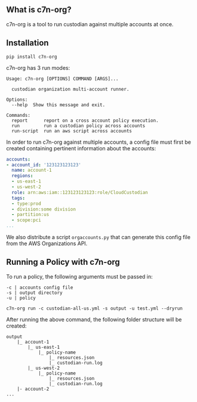 ## What is c7n-org?

c7n-org is a tool to run custodian against multiple accounts at once.

## Installation

```shell
pip install c7n-org
```

c7n-org has 3 run modes:

```shell
Usage: c7n-org [OPTIONS] COMMAND [ARGS]...

  custodian organization multi-account runner.

Options:
  --help  Show this message and exit.

Commands:
  report      report on a cross account policy execution.
  run         run a custodian policy across accounts
  run-script  run an aws script across accounts
```

In order to run c7n-org against multiple accounts, a config file must first be created containing pertinent information about the accounts:

```yaml
accounts:
- account_id: '123123123123'
  name: account-1
  regions:
  - us-east-1
  - us-west-2
  role: arn:aws:iam::123123123123:role/CloudCustodian
  tags:
  - type:prod
  - division:some division
  - partition:us
  - scope:pci
...
```

We also distribute a script `orgaccounts.py` that can generate this config file
from the AWS Organizations API.

## Running a Policy with c7n-org

To run a policy, the following arguments must be passed in:

```shell
-c | accounts config file
-s | output directory
-u | policy
```


```shell
c7n-org run -c custodian-all-us.yml -s output -u test.yml --dryrun
```

After running the above command, the following folder structure will be created:

```
output
    |_ account-1
        |_ us-east-1
            |_ policy-name
                |_ resources.json
                |_ custodian-run.log
        |_ us-west-2
            |_ policy-name
                |_ resources.json
                |_ custodian-run.log
    |- account-2
...
```
